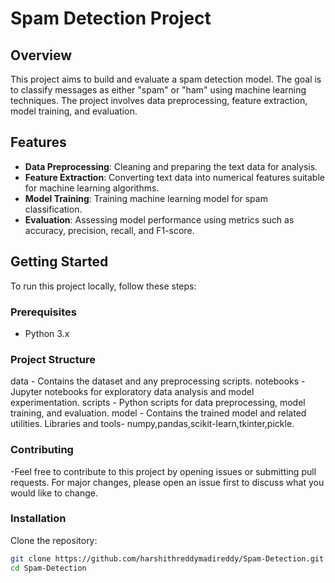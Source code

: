 # Spam Detection Project

## Overview

This project aims to build and evaluate a spam detection model. The goal is to classify messages as either "spam" or "ham" using machine learning techniques. The project involves data preprocessing, feature extraction, model training, and evaluation.

## Features

- **Data Preprocessing**: Cleaning and preparing the text data for analysis.
- **Feature Extraction**: Converting text data into numerical features suitable for machine learning algorithms.
- **Model Training**: Training machine learning model for spam classification.
- **Evaluation**: Assessing model performance using metrics such as accuracy, precision, recall, and F1-score.

## Getting Started

To run this project locally, follow these steps:

### Prerequisites

- Python 3.x

### Project Structure
   data - Contains the dataset and any preprocessing scripts.
   notebooks - Jupyter notebooks for exploratory data analysis and model experimentation.
   scripts - Python scripts for data preprocessing, model training, and evaluation.
   model - Contains the trained model and related utilities.
   Libraries and tools- numpy,pandas,scikit-learn,tkinter,pickle.
### Contributing
-Feel free to contribute to this project by opening issues or submitting pull requests. For major changes, please open an issue first to discuss what you would like to change.

### Installation

Clone the repository:
   ```bash
   git clone https://github.com/harshithreddymadireddy/Spam-Detection.git
   cd Spam-Detection
